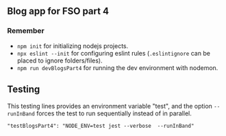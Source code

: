 ## Blog app for FSO part 4

### Remember

- `npm init` for initializing nodejs projects.
- `npx eslint --init` for configuring eslint rules (`.eslintignore` can be placed to ignore folders/files).
- `npm run devBlogsPart4` for running the dev environment with nodemon.

## Testing

This testing lines provides an environment variable "test", and the option `--runInBand` forces the test to run sequentially instead of in parallel.

``"testBlogsPart4": "NODE_ENV=test jest --verbose  --runInBand"``



